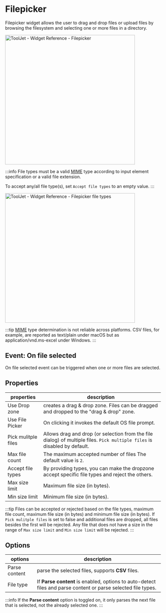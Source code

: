 # Filepicker

Filepicker widget allows the user to drag and drop files or upload files by browsing the filesystem and selecting one or more files in a directory.

<img class="screenshot-full" src="/img/widgets/filepicker/filepicker.gif" alt="ToolJet - Widget Reference - Filepicker " height="420"/>

:::info
 File types must be a valid [MIME](https://developer.mozilla.org/en-US/docs/Web/HTTP/Basics_of_HTTP/MIME_types/Common_types) type according to input element specification or a valid file extension.

 To accept any/all file type(s), set `Accept file types` to an empty value.
:::

<img class="screenshot-full" src="/img/widgets/filepicker/file-types.gif" alt="ToolJet - Widget Reference - Filepicker file types " height="420"/>

:::tip
[MIME](https://developer.mozilla.org/en-US/docs/Web/HTTP/Basics_of_HTTP/MIME_types/Common_types) type determination is not reliable across platforms. CSV files, for example, are reported as text/plain under macOS but as application/vnd.ms-excel under Windows.
:::

## Event: On file selected

On file selected event can be triggered when one or more files are selected.


## Properties

| properties      | description |
| ----------- | ----------- |
| Use Drop zone | creates a drag & drop zone. Files can be dragged and dropped to the "drag & drop" zone. |
| Use File Picker | On clicking it invokes the default OS file prompt.|
| Pick mulitple files | Allows drag and drop (or selection from the file dialog) of multiple files. `Pick multiple files` is disabled by default. |
| Max file count | The maximum accepted number of files The default value is `2`.|
| Accept file types| By providing types, you can make the dropzone accept specific file types and reject the others. |
| Max size limit| Maximum file size (in bytes).|
| Min size limit| Minimum file size (in bytes).|

:::tip
Files can be accepted or rejected based on the file types, maximum file count, maximum file size (in bytes) and minimum file size (in bytes).
If `Pick mulitple files` is set to false and additional files are dropped, all files besides the first will be rejected. 
Any file that does not have a size in the range of `Max size limit` and `Min size limit` will be rejected.
:::

## Options

| options      | description |
| ----------- | ----------- |
| Parse content | parse the selected files, supports **CSV** files. |
| File type | If **Parse content** is enabled, options to auto-detect files and parse content or parse selected file types. |


:::info
If the **Parse content** option is toggled on, it only parses the next file that is selected, not the already selected one.
:::
